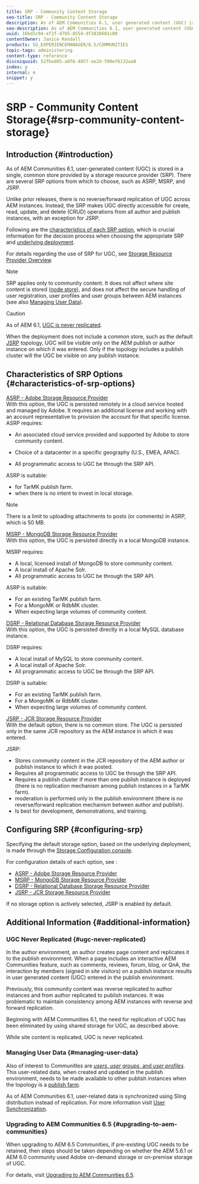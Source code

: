 ```yaml
---
title: SRP - Community Content Storage
seo-title: SRP - Community Content Storage
description: As of AEM Communities 6.1, user generated content (UGC) is stored in a single, common store provided by a storage resource provider (SRP)
seo-description: As of AEM Communities 6.1, user generated content (UGC) is stored in a single, common store provided by a storage resource provider (SRP)
uuid: 16bd1c94-ef2f-4705-8554-df3838601c80
contentOwner: Janice Kendall
products: SG_EXPERIENCEMANAGER/6.5/COMMUNITIES
topic-tags: administering
content-type: reference
discoiquuid: 52fbed85-a8f6-4857-ae2d-590ef6132aa0
index: y
internal: n
snippet: y
---
```


# SRP - Community Content Storage{#srp-community-content-storage}

## Introduction {#introduction}

As of AEM Communities 6.1, user-generated content (UGC) is stored in a single, common store provided by a storage resource provider (SRP). There are several SRP options from which to choose, such as ASRP, MSRP, and JSRP.

Unlike prior releases, there is no reverse/forward replication of UGC across AEM instances. Instead, the SRP makes UGC directly accessible for create, read, update, and delete (CRUD) operations from all author and publish instances, with an exception for JSRP.

Following are the [characteristics of each SRP option](#characteristics-of-srp-options), which is crucial information for the decision process when choosing the appropriate SRP and [underlying deployment](/6-5/communities/using/topologies.md).

For details regarding the use of SRP for UGC, see [Storage Resource Provider Overview](/6-5/communities/using/srp.md).

>[!NOTE]
>
>SRP applies only to community content. It does not affect where site content is stored ([node store](../../../6-5/sites/deploying/using/data-store-config.md)), and does not affect the secure handling of user registration, user profiles and user groups between AEM instances (see also [Managing User Data](#managing-user-data)).

>[!CAUTION]
>
>As of AEM 6.1, [UGC is never replicated](#ugc-never-replicated). 
>
>When the deployment does not include a common store, such as the default [JSRP](/6-5/communities/using/topologies.md#jsrp) topology, UGC will be visible only on the AEM publish or author instance on which it was entered. Only if the topology includes a publish cluster will the UGC be visible on any publish instance.

## Characteristics of SRP Options {#characteristics-of-srp-options}

[ASRP - Adobe Storage Resource Provider](../../../6-5/communities/using/asrp.md)  
With this option, the UGC is persisted remotely in a cloud service hosted and managed by Adobe. It requires an additional license and working with an account representative to provision the account for that specific license. ASRP requires:

* An associated cloud service provided and supported by Adobe to store community content.
* Choice of a datacenter in a specific geography (U.S., EMEA, APAC).

* All programmatic access to UGC be through the SRP API.

ASRP is suitable:

* for TarMK publish farm.
* when there is no intent to invest in local storage.

>[!NOTE]
>
>There is a limit to uploading attachments to posts (or comments) in ASRP, which is 50 MB.

[MSRP - MongoDB Storage Resource Provider](/6-5/communities/using/msrp.md)  
With this option, the UGC is persisted directly in a local MongoDB instance.

MSRP requires:

* A local, licensed install of MongoDB to store community content.
* A local install of Apache Solr.
* All programmatic access to UGC be through the SRP API.

ASRP is suitable:

* For an existing TarMK publish farm.
* For a MongoMK or RdbMK cluster.
* When expecting large volumes of community content.

[DSRP - Relational Database Storage Resource Provider](/6-5/communities/using/dsrp.md)  
With this option, the UGC is persisted directly in a local MySQL database instance.

DSRP requires:

* A local install of MySQL to store community content.
* A local install of Apache Solr.
* All programmatic access to UGC be through the SRP API.

DSRP is suitable:

* For an existing TarMK publish farm.
* For a MongoMK or RdbMK cluster.
* When expecting large volumes of community content.

[JSRP - JCR Storage Resource Provider](/6-5/communities/using/jsrp.md)  
With the default option, there is no common store. The UGC is persisted only in the same JCR repository as the AEM instance in which it was entered.

JSRP:

* Stores community content in the JCR repository of the AEM author or publish instance to which it was posted.
* Requires all programmatic access to UGC be through the SRP API.
* Requires a publish cluster if more than one publish instance is deployed (there is no replication mechanism among publish instances in a TarMK farm).
* moderation is performed only in the publish environment (there is no reverse/forward replication mechanism between author and publish).
* Is best for development, demonstrations, and training.

## Configuring SRP {#configuring-srp}

Specifying the default storage option, based on the underlying deployment, is made through the [Storage Configuration console](/6-5/communities/using/srp-config.md).

For configuration details of each option, see :

* [ASRP - Adobe Storage Resource Provider](../../../6-5/communities/using/asrp.md)
* [MSRP - MongoDB Storage Resource Provider](/6-5/communities/using/msrp.md)
* [DSRP - Relational Database Storage Resource Provider](/6-5/communities/using/dsrp.md)
* [JSRP - JCR Storage Resource Provider](/6-5/communities/using/jsrp.md)

If no storage option is actively selected, JSRP is enabled by default.

<!--
Comment Type: remark
Last Modified By: unknown unknown (jkendall)
Last Modified Date: 2017-11-30T05:39:59.605-0500
<p>ASRP has to have a report suite, but does not need to be in a tenant. </p>
<p>For ASRP tenants, each tenant has to have a report suite (unique for each tenant).</p>
<p>There can be Tenants for ASRP or MSRP, but not JSRP (it’s just a dev/demo publish-only storage method).</p>
<p>Possible configs are</p>
<p>Default: JSRP || ASRP (report suite1) || MSRP (mongo instance 1)</p>
<p>Tenant 1: ASRP (report suite 2) || MSRP (mongo instance 2)</p>
<p>Tenant 2: ASRP (report suite 3) || MSRP (mongo instance 3)</p>
-->

## Additional Information {#additional-information}

### UGC Never Replicated {#ugc-never-replicated}

In the author environment, an author creates page content and replicates it to the publish environment. When a page includes an interactive AEM Communities feature, such as comments, reviews, forum, blog, or QnA, the interaction by members (signed in site visitors) on a publish instance results in user generated content (UGC) entered in the publish environment.

Previously, this community content was reverse replicated to author instances and from author replicated to publish instances. It was problematic to maintain consistency among AEM instances with reverse and forward replication.

Beginning with AEM Communities 6.1, the need for replication of UGC has been eliminated by using shared storage for UGC, as described above.

While site content is replicated, UGC is never replicated.

### Managing User Data {#managing-user-data}

Also of interest to CommunitIes are [*users*, *user groups*, and *user profiles*](/6-5/communities/using/users.md). This user-related data, when created and updated in the publish environment, needs to be made available to other publish instances when the topology is a [publish farm](../../../6-5/sites/deploying/using/recommended-deploys.md#tarmk-farm).

As of AEM Communities 6.1, user-related data is synchronized using Sling distribution instead of replication. For more information visit [User Synchronization](../../../6-5/communities/using/sync.md).

### Upgrading to AEM Communities 6.5 {#upgrading-to-aem-communities}

When upgrading to AEM 6.5 Communities, if pre-existing UGC needs to be retained, then steps should be taken depending on whether the AEM 5.6.1 or AEM 6.0 community used Adobe on-demand storage or on-premise storage of UGC.

For details, visit [Upgrading to AEM Communities 6.5](../../../6-5/communities/using/upgrade.md).
